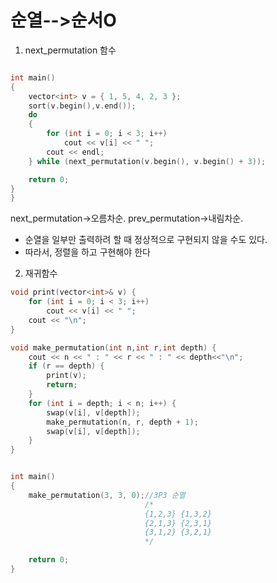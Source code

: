 # 순열-->순서O

1. next_permutation 함수

```c++

int main()
{
    vector<int> v = { 1, 5, 4, 2, 3 };
    sort(v.begin(),v.end());
    do
    {
        for (int i = 0; i < 3; i++)
            cout << v[i] << " ";
        cout << endl;
    } while (next_permutation(v.begin(), v.begin() + 3));

    return 0;
}
}

```
next_permutation->오름차순.
prev_permutation->내림차순.
* 순열을 일부만 출력하려 할 때 정상적으로 구현되지 않을 수도 있다.
* 따라서, 정렬을 하고 구현해야 한다
  
2. 재귀함수
```c++
void print(vector<int>& v) {
    for (int i = 0; i < 3; i++)
        cout << v[i] << " ";
    cout << "\n";
}

void make_permutation(int n,int r,int depth) {
    cout << n << " : " << r << " : " << depth<<"\n";
    if (r == depth) {
        print(v);
        return;
    }
    for (int i = depth; i < n; i++) {
        swap(v[i], v[depth]);
        make_permutation(n, r, depth + 1);
        swap(v[i], v[depth]);
    }
}


int main()
{
    make_permutation(3, 3, 0);//3P3 순열 
                              /*
                              {1,2,3} {1,3,2}
                              {2,1,3} {2,3,1}
                              {3,1,2} {3,2,1}
                              */

    return 0;
}
```

